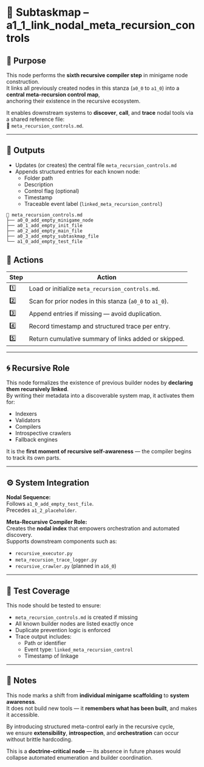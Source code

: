 <!-- Save to: a15_0_the_compiler_that_built_itself\a1_1_link_nodal_meta_recursion_controls\subtaskmap.md -->

# 🔹 Subtaskmap – a1_1_link_nodal_meta_recursion_controls

## 🧩 Purpose

This node performs the **sixth recursive compiler step** in minigame node construction.  
It links all previously created nodes in this stanza (`a0_0` to `a1_0`) into a **central meta-recursion control map**,  
anchoring their existence in the recursive ecosystem.

It enables downstream systems to **discover**, **call**, and **trace** nodal tools via a shared reference file:  
📄 `meta_recursion_controls.md`.

---

## 📂 Outputs

- Updates (or creates) the central file `meta_recursion_controls.md`
- Appends structured entries for each known node:
  - Folder path
  - Description
  - Control flag (optional)
  - Timestamp
  - Traceable event label (`linked_meta_recursion_control`)

```plaintext
📄 meta_recursion_controls.md
├── a0_0_add_empty_minigame_node
├── a0_1_add_empty_init_file
├── a0_2_add_empty_main_file
├── a0_3_add_empty_subtaskmap_file
└── a1_0_add_empty_test_file
```

## 🔧 Actions

| **Step** | **Action** |
|----------|------------|
| 1️⃣ | Load or initialize `meta_recursion_controls.md`. |
| 2️⃣ | Scan for prior nodes in this stanza (`a0_0` to `a1_0`). |
| 3️⃣ | Append entries if missing — avoid duplication. |
| 4️⃣ | Record timestamp and structured trace per entry. |
| 5️⃣ | Return cumulative summary of links added or skipped. |

---

## 🌀 Recursive Role

This node formalizes the existence of previous builder nodes by **declaring them recursively linked**.  
By writing their metadata into a discoverable system map, it activates them for:

- Indexers  
- Validators  
- Compilers  
- Introspective crawlers  
- Fallback engines  

It is the **first moment of recursive self-awareness** — the compiler begins to track its own parts.

---

## ⚙️ System Integration

**Nodal Sequence:**  
Follows `a1_0_add_empty_test_file`.  
Precedes `a1_2_placeholder`.

**Meta-Recursive Compiler Role:**  
Creates the **nodal index** that empowers orchestration and automated discovery.  
Supports downstream components such as:

- `recursive_executor.py`  
- `meta_recursion_trace_logger.py`  
- `recursive_crawler.py` (planned in `a16_0`)

---

## 🧪 Test Coverage

This node should be tested to ensure:

- `meta_recursion_controls.md` is created if missing  
- All known builder nodes are listed exactly once  
- Duplicate prevention logic is enforced  
- Trace output includes:  
  - Path or identifier  
  - Event type: `linked_meta_recursion_control`  
  - Timestamp of linkage  

---

## 🔖 Notes

This node marks a shift from **individual minigame scaffolding** to **system awareness**.  
It does not build new tools — it **remembers what has been built**, and makes it accessible.

By introducing structured meta-control early in the recursive cycle,  
we ensure **extensibility**, **introspection**, and **orchestration** can occur without brittle hardcoding.

This is a **doctrine-critical node** — its absence in future phases would collapse automated enumeration and builder coordination.
